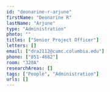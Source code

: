```yaml
---
id: "deonarine-r-arjune"
firstName: "Deonarine R"
lastName: "Arjune"
type: "Administration"
photo: ""
titles: ["Senior Project Officer"]
letters: []
email: ["dra2112@cumc.columbia.edu"]
phone: ["851-4682"]
room: "320A"
researchAreas: []
tags: ["People", "Administration"]
urls: []
---
```

